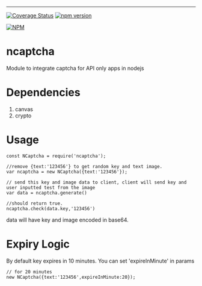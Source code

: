 ---

[![Coverage Status](https://coveralls.io/repos/github/Code-Vedas/ncaptcha/badge.svg?branch=master)](https://coveralls.io/github/Code-Vedas/ncaptcha?branch=master)
[![npm version](https://badge.fury.io/js/ncaptcha-api.svg)](https://badge.fury.io/js/ncaptcha-api)

[![NPM](https://nodei.co/npm/ncaptcha-api.png?downloads=true&downloadRank=true&stars=true)](https://nodei.co/npm/ncaptcha-api/)

# ncaptcha

Module to integrate captcha for API only apps in nodejs

# Dependencies

1. canvas
2. crypto

# Usage

```
const NCaptcha = require('ncaptcha');

//remove {text:'123456'} to get random key and text image.
var ncaptcha = new NCaptcha({text:'123456'});

// send this key and image data to client, client will send key and user inputted test from the image
var data = ncaptcha.generate()

//should return true.
ncaptcha.check(data.key,'123456')
```

data will have key and image encoded in base64.

# Expiry Logic

By default key expires in 10 minutes. You can set 'expireInMinute' in params

```
// for 20 minutes
new NCaptcha({text:'123456',expireInMinute:20});
```

